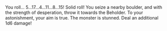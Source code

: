 You roll... 5...17...4...11...8...15!  Solid roll!
You seize a nearby boulder, and with the strength of desperation, throw it towards the Beholder.
To your astonishment, your aim is true.  The monster is stunned.
Deal an additional 1d6 damage!

